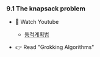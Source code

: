 ### 9.1 The knapsack problem


- 🍒 Watch Youtube
    - [동적계획법](https://www.youtube.com/watch?v=-G8kDiMAPf8)
 

- 👉 Read "Grokking Algorithms"

